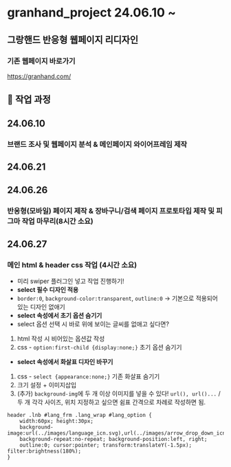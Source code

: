 # granhand_project 24.06.10 ~
## 그랑핸드 반응형 웹페이지 리디자인
### 기존 웹페이지 바로가기
https://granhand.com/
## 📃 작업 과정
## 24.06.10 
### 브랜드 조사 및 웹페이지 분석 & 메인페이지 와이어프레임 제작
## 24.06.21 
## 24.06.26
### 반응형(모바일) 페이지 제작 & 장바구니/검색 페이지 프로토타입 제작 및 피그마 작업 마무리(8시간 소요)
## 24.06.27
### 메인 html & header css 작업 (4시간 소요)
* 미리 swiper 플러그인 넣고 작업 진행하기!
* **select 필수 디자인 적용**
* `border:0`, `background-color:transparent`, `outline:0` -> 기본으로 적용되어 있는 디자인 없애기
* **select 속성에서 초기 옵션 숨기기**
* select 옵션 선택 시 바로 위에 보이는 글씨를 없애고 싶다면?
1. html 작성 시 비어있는 옵션값 작성
2. css - `option:first-child {display:none;}` 초기 옵션 숨기기
* **select 속성에서 화살표 디자인 바꾸기**
1. css - `select {appearance:none;}` 기존 화살표 숨기기
2. 크기 설정 + 이미지삽입
3. (추가) `background-img`에 두 개 이상 이미지를 넣을 수 있다! `url(), url()...` / 두 개 각각 사이즈, 위치 지정하고 싶으면 쉼표 간격으로 차례로 작성하면 됨.
```
header .lnb #lang_frm .lang_wrap #lang_option {
    width:60px; height:30px;
    background-image:url(../images/language_icn.svg),url(../images/arrow_drop_down_icn.svg);
    background-repeat:no-repeat; background-position:left, right;
    outline:0; cursor:pointer; transform:translateY(-1.5px); filter:brightness(180%);
}
```
